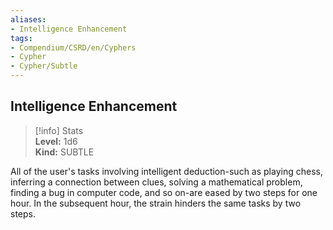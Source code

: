```yaml
---
aliases:
- Intelligence Enhancement
tags:
- Compendium/CSRD/en/Cyphers
- Cypher
- Cypher/Subtle
---
```


  
## Intelligence Enhancement  
>[!info] Stats  
> **Level:** 1d6  
> **Kind:** SUBTLE
  
All of the user's tasks involving intelligent deduction-such as playing chess, inferring a connection between clues, solving a mathematical problem, finding a bug in computer code, and so on-are eased by two steps for one hour. In the subsequent hour, the strain hinders the same tasks by two steps.